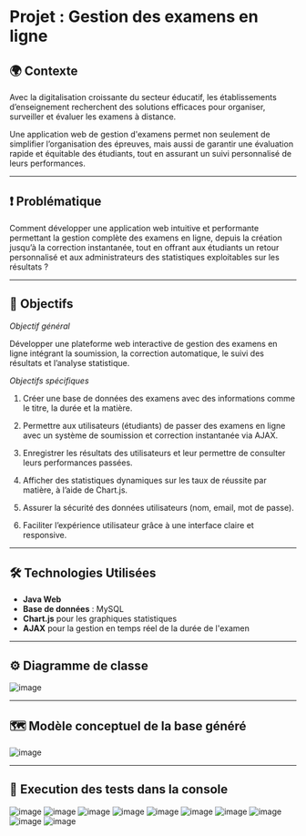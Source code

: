 # **Projet : Gestion des examens en ligne**
## 🌍 **Contexte** 

Avec la digitalisation croissante du secteur éducatif, les établissements d’enseignement recherchent des solutions efficaces pour organiser, surveiller et évaluer les examens à distance.

Une application web de gestion d'examens permet non seulement de simplifier l’organisation des épreuves, mais aussi de garantir une évaluation rapide et équitable des étudiants, tout en assurant un suivi personnalisé de leurs performances.

---

## ❗ **Problématique** 

Comment développer une application web intuitive et performante permettant la gestion complète des examens en ligne, depuis la création jusqu’à la correction instantanée, tout en offrant aux étudiants un retour personnalisé et aux administrateurs des statistiques exploitables sur les résultats ?

---
## 🎯 **Objectifs** 

*Objectif général* 

Développer une plateforme web interactive de gestion des examens en ligne intégrant la soumission, la correction automatique, le suivi des résultats et l’analyse statistique.

*Objectifs spécifiques* 
1. Créer une base de données des examens avec des informations comme le titre, la durée et la matière.

2. Permettre aux utilisateurs (étudiants) de passer des examens en ligne avec un système de soumission et correction instantanée via AJAX.

3. Enregistrer les résultats des utilisateurs et leur permettre de consulter leurs performances passées.

4. Afficher des statistiques dynamiques sur les taux de réussite par matière, à l’aide de Chart.js.

5. Assurer la sécurité des données utilisateurs (nom, email, mot de passe).

6. Faciliter l’expérience utilisateur grâce à une interface claire et responsive.

---
## 🛠️ **Technologies Utilisées** 

- **Java Web**
- **Base de données** : MySQL
- **Chart.js** pour les graphiques statistiques
- **AJAX** pour la gestion en temps réel de la durée de l'examen
  
---
## ⚙️ **Diagramme de classe** 
![image](https://github.com/user-attachments/assets/34236d33-2785-471e-a2c6-c012fae55b9e)

---
## 🗺️ **Modèle conceptuel de la base généré** 
![image](https://github.com/user-attachments/assets/5df6c61e-248e-44b4-84c6-2a7625f31141)



---
## 🧪 **Execution des tests dans la console**
![image](https://github.com/user-attachments/assets/8f472bcf-db37-4ffe-85d1-8260eb795466)
![image](https://github.com/user-attachments/assets/ff3d304e-c87d-4270-85cd-f02d765d5a9d)
![image](https://github.com/user-attachments/assets/d3ef2c5e-0f92-4f9f-a8ed-0c9157a7c8c3)
![image](https://github.com/user-attachments/assets/9f02f991-16c8-4506-9aae-f692ada174e2)
![image](https://github.com/user-attachments/assets/42372fd6-5eb3-4be8-bf43-80464d6a65ac)
![image](https://github.com/user-attachments/assets/499c7233-2f2d-4578-9bc0-e9f241407454)
![image](https://github.com/user-attachments/assets/2db693d9-c6b6-465e-826d-27327b51b137)
![image](https://github.com/user-attachments/assets/f7e55e16-ed53-4cea-be42-b60b2cca9440)
![image](https://github.com/user-attachments/assets/4b4815ed-4f64-4e4e-bd0c-ffc73b2b0f8a)
![image](https://github.com/user-attachments/assets/2a5bd941-7887-41b1-82eb-c11684ce5142)
















